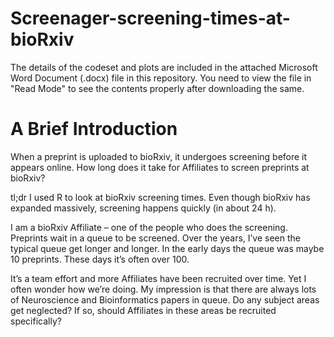 # Screenager-screening-times-at-bioRxiv

The details of the codeset and plots are included in the attached Microsoft Word Document (.docx) file in this repository. 
You need to view the file in "Read Mode" to see the contents properly after downloading the same.

A Brief Introduction
======================

When a preprint is uploaded to bioRxiv, it undergoes screening before it appears online. How long does it take for Affiliates to screen preprints at bioRxiv?

tl;dr I used R to look at bioRxiv screening times. Even though bioRxiv has expanded massively, screening happens quickly (in about 24 h).

I am a bioRxiv Affiliate – one of the people who does the screening. Preprints wait in a queue to be screened. Over the years, I’ve seen the typical queue get longer and longer. In the early days the queue was maybe 10 preprints. These days it’s often over 100.

It’s a team effort and more Affiliates have been recruited over time. Yet I often wonder how we’re doing. My impression is that there are always lots of Neuroscience and Bioinformatics papers in queue. Do any subject areas get neglected? If so, should Affiliates in these areas be recruited specifically?
